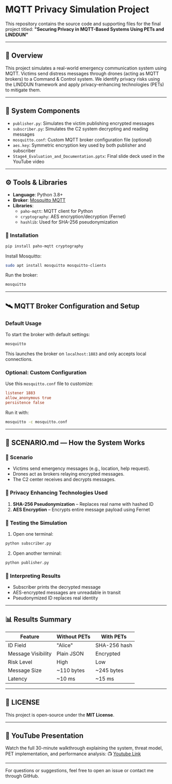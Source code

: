 # MQTT Privacy Simulation Project

This repository contains the source code and supporting files for the final project titled:
**"Securing Privacy in MQTT-Based Systems Using PETs and LINDDUN"**

---

## 📌 Overview
This project simulates a real-world emergency communication system using MQTT. Victims send distress messages through drones (acting as MQTT brokers) to a Command & Control system. We identify privacy risks using the LINDDUN framework and apply privacy-enhancing technologies (PETs) to mitigate them.

---

## 🧩 System Components
- `publisher.py`: Simulates the victim publishing encrypted messages
- `subscriber.py`: Simulates the C2 system decrypting and reading messages
- `mosquitto.conf`: Custom MQTT broker configuration file (optional)
- `aes.key`: Symmetric encryption key used by both publisher and subscriber
- `Stage4_Evaluation_and_Documentation.pptx`: Final slide deck used in the YouTube video

---

## ⚙️ Tools & Libraries
- **Language**: Python 3.8+
- **Broker**: [Mosquitto MQTT](https://mosquitto.org/)
- **Libraries**:
  - `paho-mqtt`: MQTT client for Python
  - `cryptography`: AES encryption/decryption (Fernet)
  - `hashlib`: Used for SHA-256 pseudonymization

### 🔧 Installation
```bash
pip install paho-mqtt cryptography
```
Install Mosquitto:
```bash
sudo apt install mosquitto mosquitto-clients
```
Run the broker:
```bash
mosquitto
```

---

## 🛰️ MQTT Broker Configuration and Setup

### Default Usage
To start the broker with default settings:
```bash
mosquitto
```
This launches the broker on `localhost:1883` and only accepts local connections.

### Optional: Custom Configuration
Use this `mosquitto.conf` file to customize:
```conf
listener 1883
allow_anonymous true
persistence false
```
Run it with:
```bash
mosquitto -c mosquitto.conf
```

---

## 📜 SCENARIO.md — How the System Works

### 💬 Scenario
- Victims send emergency messages (e.g., location, help request).
- Drones act as brokers relaying encrypted messages.
- The C2 center receives and decrypts messages.

### 🔐 Privacy Enhancing Technologies Used
1. **SHA-256 Pseudonymization** – Replaces real name with hashed ID
2. **AES Encryption** – Encrypts entire message payload using Fernet

### 🧪 Testing the Simulation
1. Open one terminal:
```bash
python subscriber.py
```
2. Open another terminal:
```bash
python publisher.py
```

### 🧠 Interpreting Results
- Subscriber prints the decrypted message
- AES-encrypted messages are unreadable in transit
- Pseudonymized ID replaces real identity

---

## 📊 Results Summary
| Feature            | Without PETs | With PETs     |
|--------------------|---------------|----------------|
| ID Field          | "Alice"       | SHA-256 hash   |
| Message Visibility| Plain JSON    | Encrypted      |
| Risk Level        | High          | Low            |
| Message Size      | ~110 bytes    | ~245 bytes     |
| Latency           | ~10 ms        | ~15 ms         |

---

## 📂 LICENSE
This project is open-source under the **MIT License**.

---

## 🎥 YouTube Presentation
Watch the full 30-minute walkthrough explaining the system, threat model, PET implementation, and performance analysis:
📺 [Youtube Link](https://www.youtube.com/watch?v=Gru2X0hAaNY)

---

For questions or suggestions, feel free to open an issue or contact me through GitHub.
